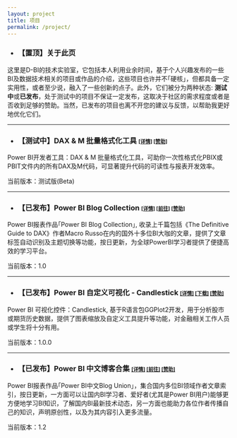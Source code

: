 ```yaml
---
layout: project
title: 项目
permalink: /project/
---
```





- ### 【置顶】关于此页

这里是D-BI的技术实验室，它包括本人利用业余时间，基于个人兴趣发布的一些BI及数据技术相关的项目或作品的介绍，这些项目也许并不｢硬核｣，但都具备一定实用性，或者至少说，融入了一些创新的点子。此外，它们被分为两种状态: **测试中**或**已发布**，处于测试中的项目不保证一定发布，这取决于社区的需求程度或者是否收到足够的赞助。当然，已发布的项目也离不开您的建议与反馈，以帮助我更好地优化它们。

---------------------

- ### 【测试中】DAX & M 批量格式化工具  <small><small>[[详情]](https://d-bi.gitee.io/dax-m-formatter-tool/)  <a href="{{site.baseurl}}/img/qr.jpg" class="test-popup-link">[赞助]</a></small></small>

Power BI开发者工具：DAX & M 批量格式化工具，可助你一次性格式化PBIX或PBIT文件内的所有DAX及M代码，可显著提升代码的可读性与报表开发效率。

当前版本：测试版(Beta)

---------------------

- ### 【已发布】Power BI Blog Collection  <small><small>[[详情]](https://community.powerbi.com/t5/Data-Stories-Gallery/Power-BI-Blog-Collection/td-p/1150252)  [[前往]](https://community.powerbi.com/t5/Data-Stories-Gallery/Power-BI-Blog-Collection/td-p/1150252)  <a href="{{site.baseurl}}/img/qr.jpg" class="test-popup-link">[赞助]</a></small></small>

Power BI报表作品｢Power BI Blog Collection｣, 收录上千篇包括《The Definitive Guide to DAX》作者Macro Russo在内的国外十多位BI大咖的文章，提供了文章标签自动识别及主题切换等功能，按日更新，为全球PowerBI学习者提供了便捷高效的学习平台。

当前版本：1.0

---------------------

- ### 【已发布】Power BI 自定义可视化 - Candlestick  <small><small>[[详情]](https://d-bi.gitee.io/docs-pbi-visual-candlestick/)  [[下载]](https://appsource.microsoft.com/en-us/product/power-bi-visuals/WA200001667?src=office&tab=Overview)  <a href="{{site.baseurl}}/img/qr.jpg" class="test-popup-link">[赞助]</a></small></small>

Power BI 可视化控件：Candlestick, 基于R语言包GGPlot2开发，用于分析股市或期货历史数据，提供了图表缩放及自定义工具提升等功能，对金融相关工作人员或学生将十分有用。

当前版本：1.0.0

---------------------

- ### 【已发布】Power BI 中文博客合集  <small><small>[[详情]](https://d-bi.gitee.io/pbi-cn-blog-union/)  [[前往]](http://news.pbiquan.com/)  <a href="{{site.baseurl}}/img/qr.jpg" class="test-popup-link">[赞助]</a></small></small>

Power BI报表作品｢Power BI中文Blog Union｣，集合国内多位BI领域作者文章索引，按日更新，一方面可以让国内BI学习者、爱好者(尤其是Power BI用户)能够更方便地学习BI知识，了解国内BI最新技术动态，另一方面也能助力各位作者传播自己的知识，声明原创性，以及为其内容引入更多流量。

当前版本：1.2
